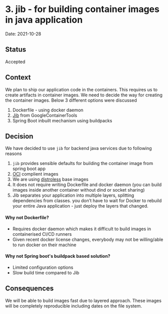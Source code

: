 # 3. jib - for building container images in java application

Date: 2021-10-28

## Status

Accepted

## Context
We plan to ship our application code in the containers. This requires us to create artifacts in container images.
We need to decide the way for creating the container images.
Below 3 different options were discussed
1. Dockerfile - using docker daemon
2. [Jib](https://github.com/GoogleContainerTools/jib) from GoogleContainerTools
3. Spring Boot inbuilt mechanism using buildpacks

## Decision

We have decided to use `jib` for backend java services due to following reasons
1. `jib` provides sensible defaults for building the container image from spring boot app
2. [OCI](https://opencontainers.org/) complient images
3. We are using [distroless](https://github.com/GoogleContainerTools/distroless) base images
4. It does not require writing Dockerfile and docker daemon (you can build images inside another
container without dind or socket sharing)
5. Jib separates your application into multiple layers, splitting dependencies from classes.
you don’t have to wait for Docker to rebuild your entire Java application - just deploy the layers that changed.

#### Why not Dockerfile?
- Requires docker daemon which makes it difficult to build images in containerised CI/CD runners
- Given recent docker license changes, everybody may not be willing/able to run docker on their machine

#### Why not Spring boot's buildpack based solution?
- Limited configuration options
- Slow build time compared to Jib

## Consequences

We will be able to build images fast due to layered approach. These images will be completely reproducible
including dates on the file system.
